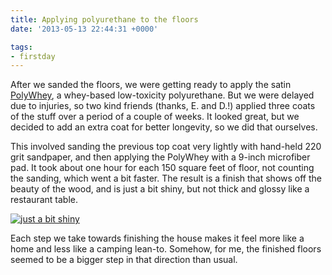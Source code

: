 ```yaml
---
title: Applying polyurethane to the floors
date: '2013-05-13 22:44:31 +0000'

tags:
- firstday
---
```


After we sanded the floors, we were getting ready to apply the satin
[PolyWhey](https://vermontnaturalcoatings.com/product/polywhey-floor-finish/),
a whey-based low-toxicity polyurethane.  But we were delayed due to
injuries, so two kind friends (thanks, E. and D.!) applied three coats
of the stuff over a period of a couple of weeks.  It looked great, but
we decided to add an extra coat for better longevity, so we did that
ourselves.
<!--more-->

This involved sanding the previous top coat very lightly
with hand-held 220 grit sandpaper, and then applying the PolyWhey with
a 9-inch microfiber pad. It took about one hour for each 150 square
feet of floor, not counting the sanding, which went a bit faster.  The
result is a finish that shows off the beauty of the wood, and is
just a bit shiny,
but not thick and glossy like a restaurant table.

[![just a bit shiny](/gallery/firstday-cottage/IMG_20130513_113750_hu_10f42570f1711c8a.jpg)](/gallery/firstday-cottage/IMG_20130513_113750.jpg)

Each step we take towards finishing the house makes it feel more like
a home and less like a camping lean-to.  Somehow, for me, the finished
floors seemed to be a bigger step in that direction than usual.
